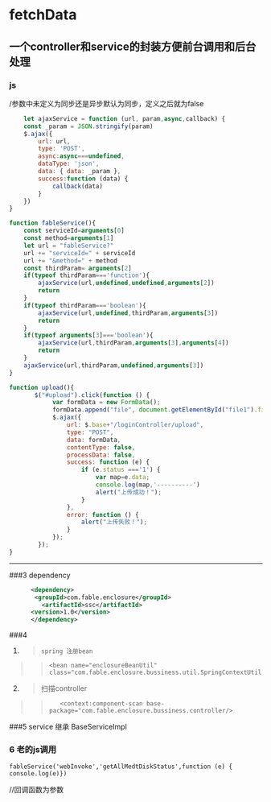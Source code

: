 # fetchData
## 一个controller和service的封装方便前台调用和后台处理

### js
/参数中未定义为同步还是异步默认为同步，定义之后就为false
``` js
    let ajaxService = function (url, param,async,callback) {
    const _param = JSON.stringify(param)
    $.ajax({
        url: url,
        type: 'POST',
        async:async===undefined,
        dataType: 'json',
        data: { data: _param },
        success:function (data) {
            callback(data)
        }
    })
}

function fableService(){
    const serviceId=arguments[0]
    const method=arguments[1]
    let url = "fableService?"
    url += "serviceId=" + serviceId
    url += "&method=" + method
    const thirdParam= arguments[2]
    if(typeof thirdParam==='function'){
        ajaxService(url,undefined,undefined,arguments[2])
        return
    }
    if(typeof thirdParam==='boolean'){
        ajaxService(url,undefined,thirdParam,arguments[3])
        return
    }
    if(typeof arguments[3]==='boolean'){
        ajaxService(url,thirdParam,arguments[3],arguments[4])
        return
    }
    ajaxService(url,thirdParam,undefined,arguments[3])
}

function upload(){
	   $("#upload").click(function () {
            var formData = new FormData();
            formData.append("file", document.getElementById("file1").files[0]);
            $.ajax({
                url: $.base+"/loginController/upload",
                type: "POST",
                data: formData,
                contentType: false,
                processData: false,
                success: function (e) {
                    if (e.status ==='1') {
                    	var map=e.data;
                    	console.log(map,'----------')
                        alert("上传成功！");
                    }
                },
                error: function () {
                    alert("上传失败！");
                }
            });
        });
}
```
---
###3 dependency
``` xml
      <dependency>
       <groupId>com.fable.enclosure</groupId>
         <artifactId>ssc</artifactId>
      <version>1.0</version>
      </dependency>
```
	  
###4	 
1. > `spring 注册bean`
  >>     <bean name="enclosureBeanUtil" class="com.fable.enclosure.bussiness.util.SpringContextUtil"/>
2. > 扫描controller
  >>	    <context:component-scan base-package="com.fable.enclosure.bussiness.controller/>



###5 service 继承 BaseServiceImpl

### 6 老的js调用
    fableService('webInvoke','getAllMedtDiskStatus',function (e) {
	console.log(e)}) 
	
 //回调函数为参数
